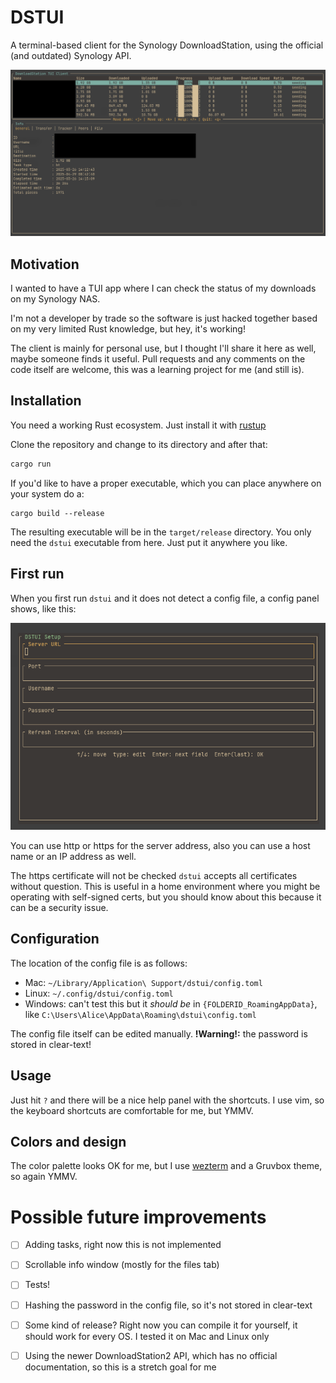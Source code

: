 # DSTUI

A terminal-based client for the Synology DownloadStation, using the official (and outdated) Synology API.

![dstui screenshot](screenshots/dstui_main.png)

## Motivation
I wanted to have a TUI app where I can check the status of my downloads on my Synology NAS.

I'm not a developer by trade so the software is just hacked together based on my very limited Rust knowledge, but hey, it's working!

The client is mainly for personal use, but I thought I'll share it here as well, maybe someone finds it useful. Pull requests and any comments on the code itself are welcome, this was a learning project for me (and still is).

## Installation
You need a working Rust ecosystem. Just install it with [rustup](https://rustup.rs/)

Clone the repository and change to its directory and after that:
```bash
cargo run
```

If you'd like to have a proper executable, which you can place anywhere on your system do a:
```
cargo build --release
```

The resulting executable will be in the `target/release` directory. You only need the `dstui` executable from here. Just put it anywhere you like.

## First run
When you first run `dstui` and it does not detect a config file, a config panel shows, like this:

![dstui config screenshot](screenshots/dstui_config.png)

You can use http or https for the server address, also you can use a host name or an IP address as well.

The https certificate will not be checked `dstui` accepts all certificates without question. This is useful in a home environment where you might be operating with self-signed certs, but you should know about this because it can be a security issue.

## Configuration
The location of the config file is as follows:
  - Mac: `~/Library/Application\ Support/dstui/config.toml`
  - Linux: `~/.config/dstui/config.toml`
  - Windows: can't test this but it *should be* in `{FOLDERID_RoamingAppData}`, like `C:\Users\Alice\AppData\Roaming\dstui\config.toml`

The config file itself can be edited manually. **!Warning!:** the password is stored in clear-text!

## Usage
Just hit `?` and there will be a nice help panel with the shortcuts. I use vim, so the keyboard shortcuts are comfortable for me, but YMMV.

## Colors and design
The color palette looks OK for me, but I use [wezterm](https://wezterm.org/) and a Gruvbox theme, so again YMMV.

# Possible future improvements
- [ ] Adding tasks, right now this is not implemented
- [ ] Scrollable info window (mostly for the files tab)
- [ ] Tests!
- [ ] Hashing the password in the config file, so it's not stored in clear-text
- [ ] Some kind of release? Right now you can compile it for yourself, it should work for every OS. I tested it on Mac and Linux only
- [ ] Using the newer DownloadStation2 API, which has no official documentation, so this is a stretch goal for me


